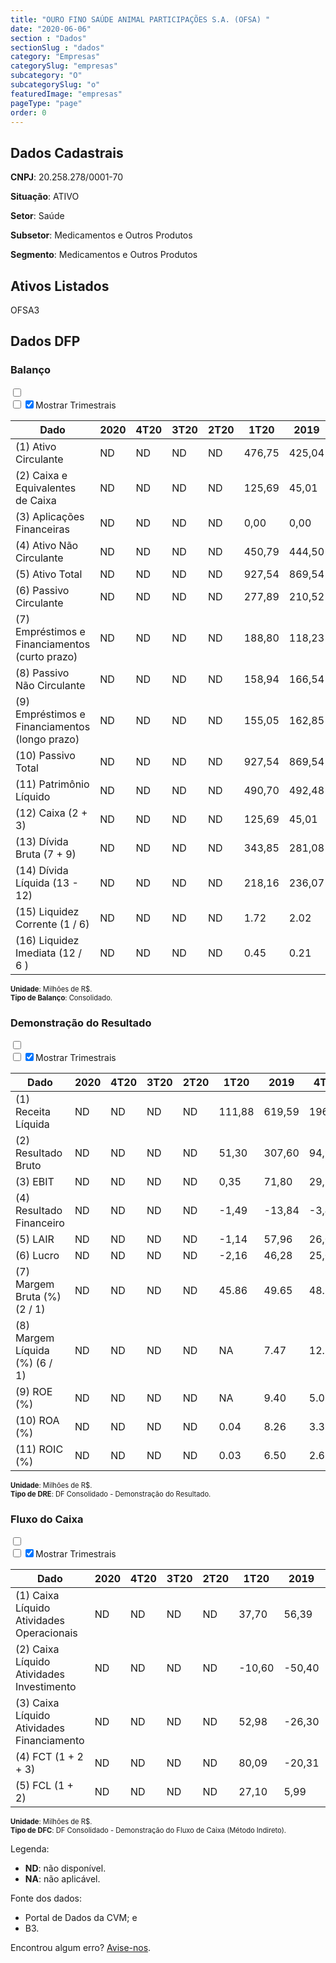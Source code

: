 ```yaml
---  
title: "OURO FINO SAÚDE ANIMAL PARTICIPAÇÕES S.A. (OFSA) "  
date: "2020-06-06"  
section : "Dados"  
sectionSlug : "dados"  
category: "Empresas"  
categorySlug: "empresas"  
subcategory: "O"  
subcategorySlug: "o"  
featuredImage: "empresas"  
pageType: "page"  
order: 0  
---
```



## Dados Cadastrais


**CNPJ**: 20.258.278/0001-70

**Situação**: ATIVO

**Setor**: Saúde

**Subsetor**: Medicamentos e Outros Produtos

**Segmento**: Medicamentos e Outros Produtos


## Ativos Listados


OFSA3 


## Dados DFP

### Balanço
  
<input type='checkbox' class='toggleCommand' id='toggleBalanco' name='toggleBalanco'>  
<div class='filter-group-balanco'>  
<div class='check_button_balanco'>  
<label for='toggleBalanco'>  
<input type='checkbox' data-filter-col='trimBalanco'><input type='checkbox' data-filter-col='trimBalanco' checked><span>Mostrar Trimestrais</span>  
</label>  
</div>  
</div>  
<div class='overflow balancoTableWrapper'>  
<table class='balancoTable'>  
<thead>  
<tr>  
<th class='dataHeader fixedLeftColumn'>Dado</th>  
<th>2020</th>  
<th class='trimHeader' data-col='trimBalanco'>4T20</th>  
<th class='trimHeader' data-col='trimBalanco'>3T20</th>  
<th class='trimHeader' data-col='trimBalanco'>2T20</th>  
<th class='trimHeader' data-col='trimBalanco'>1T20</th>  
<th>2019</th>  
<th class='trimHeader' data-col='trimBalanco'>4T19</th>  
<th class='trimHeader' data-col='trimBalanco'>3T19</th>  
<th class='trimHeader' data-col='trimBalanco'>2T19</th>  
<th class='trimHeader' data-col='trimBalanco'>1T19</th>  
<th>2018</th>  
<th class='trimHeader' data-col='trimBalanco'>4T18</th>  
<th class='trimHeader' data-col='trimBalanco'>3T18</th>  
<th class='trimHeader' data-col='trimBalanco'>2T18</th>  
<th class='trimHeader' data-col='trimBalanco'>1T18</th>  
<th>2017</th>  
<th class='trimHeader' data-col='trimBalanco'>4T17</th>  
<th class='trimHeader' data-col='trimBalanco'>3T17</th>  
<th class='trimHeader' data-col='trimBalanco'>2T17</th>  
<th class='trimHeader' data-col='trimBalanco'>1T17</th>  
<th>2016</th>  
<th class='trimHeader' data-col='trimBalanco'>4T16</th>  
<th class='trimHeader' data-col='trimBalanco'>3T16</th>  
<th class='trimHeader' data-col='trimBalanco'>2T16</th>  
<th class='trimHeader' data-col='trimBalanco'>1T16</th>  
<th>2015</th>  
<th class='trimHeader' data-col='trimBalanco'>4T15</th>  
<th class='trimHeader' data-col='trimBalanco'>3T15</th>  
<th class='trimHeader' data-col='trimBalanco'>2T15</th>  
<th class='trimHeader' data-col='trimBalanco'>1T15</th>  
<th>2014</th>  
<th class='trimHeader' data-col='trimBalanco'>4T14</th>  
<th class='trimHeader' data-col='trimBalanco'>3T14</th>  
<th class='trimHeader' data-col='trimBalanco'>2T14</th>  
<th class='trimHeader' data-col='trimBalanco'>1T14</th>  
</tr>  
</thead>  
<tbody>  
<tr class='trContaAtivo'>  
<td class='leftAlignCell rowDescription fixedLeftColumn'>(1) Ativo Circulante</td>  
<td>ND</td>  
<td data-col='trimBalanco' class='trimData'>ND</td>  
<td data-col='trimBalanco' class='trimData'>ND</td>  
<td data-col='trimBalanco' class='trimData'>ND</td>  
<td data-col='trimBalanco' class='trimData'>476,75</td>  
<td>425,04</td>  
<td data-col='trimBalanco' class='trimData'>425,04</td>  
<td data-col='trimBalanco' class='trimData'>428,95</td>  
<td data-col='trimBalanco' class='trimData'>399,49</td>  
<td data-col='trimBalanco' class='trimData'>384,21</td>  
<td>413,11</td>  
<td data-col='trimBalanco' class='trimData'>413,11</td>  
<td data-col='trimBalanco' class='trimData'>413,11</td>  
<td data-col='trimBalanco' class='trimData'>460,49</td>  
<td data-col='trimBalanco' class='trimData'>402,02</td>  
<td>407,30</td>  
<td data-col='trimBalanco' class='trimData'>407,30</td>  
<td data-col='trimBalanco' class='trimData'>381,31</td>  
<td data-col='trimBalanco' class='trimData'>375,46</td>  
<td data-col='trimBalanco' class='trimData'>322,26</td>  
<td>379,92</td>  
<td data-col='trimBalanco' class='trimData'>379,92</td>  
<td data-col='trimBalanco' class='trimData'>411,98</td>  
<td data-col='trimBalanco' class='trimData'>369,97</td>  
<td data-col='trimBalanco' class='trimData'>372,22</td>  
<td>378,38</td>  
<td data-col='trimBalanco' class='trimData'>378,38</td>  
<td data-col='trimBalanco' class='trimData'>372,18</td>  
<td data-col='trimBalanco' class='trimData'>333,10</td>  
<td data-col='trimBalanco' class='trimData'>374,47</td>  
<td>365,62</td>  
<td data-col='trimBalanco' class='trimData'>365,62</td>  
<td data-col='trimBalanco' class='trimData'>284,20</td>  
<td data-col='trimBalanco' class='trimData'>266,35</td>  
<td data-col='trimBalanco' class='trimData'>365,62</td>  
</tr>  
<tr class='trContaAtivo'>  
<td class='leftAlignCell rowDescription fixedLeftColumn'>(2) Caixa e Equivalentes de Caixa</td>  
<td>ND</td>  
<td data-col='trimBalanco' class='trimData'>ND</td>  
<td data-col='trimBalanco' class='trimData'>ND</td>  
<td data-col='trimBalanco' class='trimData'>ND</td>  
<td data-col='trimBalanco' class='trimData'>125,69</td>  
<td>45,01</td>  
<td data-col='trimBalanco' class='trimData'>45,01</td>  
<td data-col='trimBalanco' class='trimData'>82,78</td>  
<td data-col='trimBalanco' class='trimData'>72,41</td>  
<td data-col='trimBalanco' class='trimData'>71,22</td>  
<td>65,18</td>  
<td data-col='trimBalanco' class='trimData'>65,18</td>  
<td data-col='trimBalanco' class='trimData'>65,18</td>  
<td data-col='trimBalanco' class='trimData'>135,45</td>  
<td data-col='trimBalanco' class='trimData'>126,17</td>  
<td>123,36</td>  
<td data-col='trimBalanco' class='trimData'>123,36</td>  
<td data-col='trimBalanco' class='trimData'>111,80</td>  
<td data-col='trimBalanco' class='trimData'>110,07</td>  
<td data-col='trimBalanco' class='trimData'>61,80</td>  
<td>70,33</td>  
<td data-col='trimBalanco' class='trimData'>70,33</td>  
<td data-col='trimBalanco' class='trimData'>60,76</td>  
<td data-col='trimBalanco' class='trimData'>23,23</td>  
<td data-col='trimBalanco' class='trimData'>43,13</td>  
<td>23,38</td>  
<td data-col='trimBalanco' class='trimData'>23,38</td>  
<td data-col='trimBalanco' class='trimData'>26,83</td>  
<td data-col='trimBalanco' class='trimData'>19,51</td>  
<td data-col='trimBalanco' class='trimData'>79,18</td>  
<td>72,45</td>  
<td data-col='trimBalanco' class='trimData'>72,45</td>  
<td data-col='trimBalanco' class='trimData'>22,07</td>  
<td data-col='trimBalanco' class='trimData'>10,03</td>  
<td data-col='trimBalanco' class='trimData'>72,45</td>  
</tr>  
<tr class='trContaAtivo'>  
<td class='leftAlignCell rowDescription fixedLeftColumn'>(3) Aplicações Financeiras</td>  
<td>ND</td>  
<td data-col='trimBalanco' class='trimData'>ND</td>  
<td data-col='trimBalanco' class='trimData'>ND</td>  
<td data-col='trimBalanco' class='trimData'>ND</td>  
<td data-col='trimBalanco' class='trimData'>0,00</td>  
<td>0,00</td>  
<td data-col='trimBalanco' class='trimData'>0,00</td>  
<td data-col='trimBalanco' class='trimData'>0,00</td>  
<td data-col='trimBalanco' class='trimData'>0,00</td>  
<td data-col='trimBalanco' class='trimData'>0,00</td>  
<td>0,00</td>  
<td data-col='trimBalanco' class='trimData'>0,00</td>  
<td data-col='trimBalanco' class='trimData'>0,00</td>  
<td data-col='trimBalanco' class='trimData'>0,00</td>  
<td data-col='trimBalanco' class='trimData'>0,00</td>  
<td>0,00</td>  
<td data-col='trimBalanco' class='trimData'>0,00</td>  
<td data-col='trimBalanco' class='trimData'>0,00</td>  
<td data-col='trimBalanco' class='trimData'>0,00</td>  
<td data-col='trimBalanco' class='trimData'>0,00</td>  
<td>0,00</td>  
<td data-col='trimBalanco' class='trimData'>0,00</td>  
<td data-col='trimBalanco' class='trimData'>0,00</td>  
<td data-col='trimBalanco' class='trimData'>0,00</td>  
<td data-col='trimBalanco' class='trimData'>0,00</td>  
<td>0,00</td>  
<td data-col='trimBalanco' class='trimData'>0,00</td>  
<td data-col='trimBalanco' class='trimData'>0,00</td>  
<td data-col='trimBalanco' class='trimData'>0,00</td>  
<td data-col='trimBalanco' class='trimData'>0,00</td>  
<td>0,00</td>  
<td data-col='trimBalanco' class='trimData'>0,00</td>  
<td data-col='trimBalanco' class='trimData'>0,00</td>  
<td data-col='trimBalanco' class='trimData'>0,00</td>  
<td data-col='trimBalanco' class='trimData'>0,00</td>  
</tr>  
<tr class='trContaAtivo'>  
<td class='leftAlignCell rowDescription fixedLeftColumn'>(4) Ativo Não Circulante</td>  
<td>ND</td>  
<td data-col='trimBalanco' class='trimData'>ND</td>  
<td data-col='trimBalanco' class='trimData'>ND</td>  
<td data-col='trimBalanco' class='trimData'>ND</td>  
<td data-col='trimBalanco' class='trimData'>450,79</td>  
<td>444,50</td>  
<td data-col='trimBalanco' class='trimData'>444,50</td>  
<td data-col='trimBalanco' class='trimData'>446,99</td>  
<td data-col='trimBalanco' class='trimData'>446,39</td>  
<td data-col='trimBalanco' class='trimData'>450,64</td>  
<td>432,90</td>  
<td data-col='trimBalanco' class='trimData'>432,90</td>  
<td data-col='trimBalanco' class='trimData'>432,90</td>  
<td data-col='trimBalanco' class='trimData'>425,86</td>  
<td data-col='trimBalanco' class='trimData'>414,07</td>  
<td>402,93</td>  
<td data-col='trimBalanco' class='trimData'>402,93</td>  
<td data-col='trimBalanco' class='trimData'>402,97</td>  
<td data-col='trimBalanco' class='trimData'>403,11</td>  
<td data-col='trimBalanco' class='trimData'>410,05</td>  
<td>395,65</td>  
<td data-col='trimBalanco' class='trimData'>395,65</td>  
<td data-col='trimBalanco' class='trimData'>365,21</td>  
<td data-col='trimBalanco' class='trimData'>338,54</td>  
<td data-col='trimBalanco' class='trimData'>327,40</td>  
<td>314,99</td>  
<td data-col='trimBalanco' class='trimData'>314,99</td>  
<td data-col='trimBalanco' class='trimData'>297,02</td>  
<td data-col='trimBalanco' class='trimData'>281,69</td>  
<td data-col='trimBalanco' class='trimData'>267,50</td>  
<td>261,64</td>  
<td data-col='trimBalanco' class='trimData'>261,64</td>  
<td data-col='trimBalanco' class='trimData'>261,44</td>  
<td data-col='trimBalanco' class='trimData'>267,22</td>  
<td data-col='trimBalanco' class='trimData'>261,64</td>  
</tr>  
<tr class='trContaAtivo'>  
<td class='leftAlignCell rowDescription fixedLeftColumn'>(5) Ativo Total</td>  
<td>ND</td>  
<td data-col='trimBalanco' class='trimData'>ND</td>  
<td data-col='trimBalanco' class='trimData'>ND</td>  
<td data-col='trimBalanco' class='trimData'>ND</td>  
<td data-col='trimBalanco' class='trimData'>927,54</td>  
<td>869,54</td>  
<td data-col='trimBalanco' class='trimData'>869,54</td>  
<td data-col='trimBalanco' class='trimData'>875,94</td>  
<td data-col='trimBalanco' class='trimData'>845,88</td>  
<td data-col='trimBalanco' class='trimData'>834,85</td>  
<td>846,01</td>  
<td data-col='trimBalanco' class='trimData'>846,01</td>  
<td data-col='trimBalanco' class='trimData'>846,01</td>  
<td data-col='trimBalanco' class='trimData'>886,35</td>  
<td data-col='trimBalanco' class='trimData'>816,09</td>  
<td>810,23</td>  
<td data-col='trimBalanco' class='trimData'>810,23</td>  
<td data-col='trimBalanco' class='trimData'>784,27</td>  
<td data-col='trimBalanco' class='trimData'>778,57</td>  
<td data-col='trimBalanco' class='trimData'>732,31</td>  
<td>775,58</td>  
<td data-col='trimBalanco' class='trimData'>775,58</td>  
<td data-col='trimBalanco' class='trimData'>777,19</td>  
<td data-col='trimBalanco' class='trimData'>708,51</td>  
<td data-col='trimBalanco' class='trimData'>699,62</td>  
<td>693,37</td>  
<td data-col='trimBalanco' class='trimData'>693,37</td>  
<td data-col='trimBalanco' class='trimData'>669,20</td>  
<td data-col='trimBalanco' class='trimData'>614,79</td>  
<td data-col='trimBalanco' class='trimData'>641,97</td>  
<td>627,26</td>  
<td data-col='trimBalanco' class='trimData'>627,26</td>  
<td data-col='trimBalanco' class='trimData'>545,64</td>  
<td data-col='trimBalanco' class='trimData'>533,57</td>  
<td data-col='trimBalanco' class='trimData'>627,26</td>  
</tr>  
<tr class='trContaPassivo'>  
<td class='leftAlignCell rowDescription fixedLeftColumn'>(6) Passivo Circulante</td>  
<td>ND</td>  
<td data-col='trimBalanco' class='trimData'>ND</td>  
<td data-col='trimBalanco' class='trimData'>ND</td>  
<td data-col='trimBalanco' class='trimData'>ND</td>  
<td data-col='trimBalanco' class='trimData'>277,89</td>  
<td>210,52</td>  
<td data-col='trimBalanco' class='trimData'>210,52</td>  
<td data-col='trimBalanco' class='trimData'>209,59</td>  
<td data-col='trimBalanco' class='trimData'>185,61</td>  
<td data-col='trimBalanco' class='trimData'>170,36</td>  
<td>170,84</td>  
<td data-col='trimBalanco' class='trimData'>170,84</td>  
<td data-col='trimBalanco' class='trimData'>170,84</td>  
<td data-col='trimBalanco' class='trimData'>247,94</td>  
<td data-col='trimBalanco' class='trimData'>248,16</td>  
<td>276,52</td>  
<td data-col='trimBalanco' class='trimData'>276,52</td>  
<td data-col='trimBalanco' class='trimData'>233,44</td>  
<td data-col='trimBalanco' class='trimData'>170,35</td>  
<td data-col='trimBalanco' class='trimData'>151,46</td>  
<td>142,96</td>  
<td data-col='trimBalanco' class='trimData'>142,96</td>  
<td data-col='trimBalanco' class='trimData'>172,61</td>  
<td data-col='trimBalanco' class='trimData'>174,40</td>  
<td data-col='trimBalanco' class='trimData'>162,46</td>  
<td>149,99</td>  
<td data-col='trimBalanco' class='trimData'>149,99</td>  
<td data-col='trimBalanco' class='trimData'>157,59</td>  
<td data-col='trimBalanco' class='trimData'>140,21</td>  
<td data-col='trimBalanco' class='trimData'>173,28</td>  
<td>176,90</td>  
<td data-col='trimBalanco' class='trimData'>176,90</td>  
<td data-col='trimBalanco' class='trimData'>189,70</td>  
<td data-col='trimBalanco' class='trimData'>135,52</td>  
<td data-col='trimBalanco' class='trimData'>176,90</td>  
</tr>  
<tr class='trContaPassivo'>  
<td class='leftAlignCell rowDescription fixedLeftColumn'>(7) Empréstimos e Financiamentos (curto prazo)</td>  
<td>ND</td>  
<td data-col='trimBalanco' class='trimData'>ND</td>  
<td data-col='trimBalanco' class='trimData'>ND</td>  
<td data-col='trimBalanco' class='trimData'>ND</td>  
<td data-col='trimBalanco' class='trimData'>188,80</td>  
<td>118,23</td>  
<td data-col='trimBalanco' class='trimData'>118,23</td>  
<td data-col='trimBalanco' class='trimData'>121,05</td>  
<td data-col='trimBalanco' class='trimData'>101,07</td>  
<td data-col='trimBalanco' class='trimData'>70,98</td>  
<td>76,44</td>  
<td data-col='trimBalanco' class='trimData'>76,44</td>  
<td data-col='trimBalanco' class='trimData'>76,44</td>  
<td data-col='trimBalanco' class='trimData'>164,46</td>  
<td data-col='trimBalanco' class='trimData'>163,01</td>  
<td>190,23</td>  
<td data-col='trimBalanco' class='trimData'>190,23</td>  
<td data-col='trimBalanco' class='trimData'>151,14</td>  
<td data-col='trimBalanco' class='trimData'>97,17</td>  
<td data-col='trimBalanco' class='trimData'>84,60</td>  
<td>73,55</td>  
<td data-col='trimBalanco' class='trimData'>73,55</td>  
<td data-col='trimBalanco' class='trimData'>78,66</td>  
<td data-col='trimBalanco' class='trimData'>80,79</td>  
<td data-col='trimBalanco' class='trimData'>66,70</td>  
<td>57,26</td>  
<td data-col='trimBalanco' class='trimData'>57,26</td>  
<td data-col='trimBalanco' class='trimData'>58,25</td>  
<td data-col='trimBalanco' class='trimData'>64,17</td>  
<td data-col='trimBalanco' class='trimData'>87,75</td>  
<td>103,09</td>  
<td data-col='trimBalanco' class='trimData'>103,09</td>  
<td data-col='trimBalanco' class='trimData'>98,36</td>  
<td data-col='trimBalanco' class='trimData'>66,46</td>  
<td data-col='trimBalanco' class='trimData'>103,09</td>  
</tr>  
<tr class='trContaPassivo'>  
<td class='leftAlignCell rowDescription fixedLeftColumn'>(8) Passivo Não Circulante</td>  
<td>ND</td>  
<td data-col='trimBalanco' class='trimData'>ND</td>  
<td data-col='trimBalanco' class='trimData'>ND</td>  
<td data-col='trimBalanco' class='trimData'>ND</td>  
<td data-col='trimBalanco' class='trimData'>158,94</td>  
<td>166,54</td>  
<td data-col='trimBalanco' class='trimData'>166,54</td>  
<td data-col='trimBalanco' class='trimData'>188,06</td>  
<td data-col='trimBalanco' class='trimData'>195,23</td>  
<td data-col='trimBalanco' class='trimData'>213,53</td>  
<td>219,20</td>  
<td data-col='trimBalanco' class='trimData'>219,20</td>  
<td data-col='trimBalanco' class='trimData'>219,20</td>  
<td data-col='trimBalanco' class='trimData'>206,34</td>  
<td data-col='trimBalanco' class='trimData'>158,72</td>  
<td>128,07</td>  
<td data-col='trimBalanco' class='trimData'>128,07</td>  
<td data-col='trimBalanco' class='trimData'>158,49</td>  
<td data-col='trimBalanco' class='trimData'>225,45</td>  
<td data-col='trimBalanco' class='trimData'>211,23</td>  
<td>256,32</td>  
<td data-col='trimBalanco' class='trimData'>256,32</td>  
<td data-col='trimBalanco' class='trimData'>216,53</td>  
<td data-col='trimBalanco' class='trimData'>152,37</td>  
<td data-col='trimBalanco' class='trimData'>159,94</td>  
<td>163,07</td>  
<td data-col='trimBalanco' class='trimData'>163,07</td>  
<td data-col='trimBalanco' class='trimData'>138,26</td>  
<td data-col='trimBalanco' class='trimData'>121,09</td>  
<td data-col='trimBalanco' class='trimData'>130,32</td>  
<td>120,20</td>  
<td data-col='trimBalanco' class='trimData'>120,20</td>  
<td data-col='trimBalanco' class='trimData'>128,07</td>  
<td data-col='trimBalanco' class='trimData'>179,76</td>  
<td data-col='trimBalanco' class='trimData'>120,20</td>  
</tr>  
<tr class='trContaPassivo'>  
<td class='leftAlignCell rowDescription fixedLeftColumn'>(9) Empréstimos e Financiamentos (longo prazo)</td>  
<td>ND</td>  
<td data-col='trimBalanco' class='trimData'>ND</td>  
<td data-col='trimBalanco' class='trimData'>ND</td>  
<td data-col='trimBalanco' class='trimData'>ND</td>  
<td data-col='trimBalanco' class='trimData'>155,05</td>  
<td>162,85</td>  
<td data-col='trimBalanco' class='trimData'>162,85</td>  
<td data-col='trimBalanco' class='trimData'>180,70</td>  
<td data-col='trimBalanco' class='trimData'>186,98</td>  
<td data-col='trimBalanco' class='trimData'>205,10</td>  
<td>211,09</td>  
<td data-col='trimBalanco' class='trimData'>211,09</td>  
<td data-col='trimBalanco' class='trimData'>211,09</td>  
<td data-col='trimBalanco' class='trimData'>200,78</td>  
<td data-col='trimBalanco' class='trimData'>154,41</td>  
<td>122,87</td>  
<td data-col='trimBalanco' class='trimData'>122,87</td>  
<td data-col='trimBalanco' class='trimData'>150,77</td>  
<td data-col='trimBalanco' class='trimData'>216,35</td>  
<td data-col='trimBalanco' class='trimData'>199,51</td>  
<td>241,89</td>  
<td data-col='trimBalanco' class='trimData'>241,89</td>  
<td data-col='trimBalanco' class='trimData'>202,47</td>  
<td data-col='trimBalanco' class='trimData'>137,88</td>  
<td data-col='trimBalanco' class='trimData'>151,35</td>  
<td>159,23</td>  
<td data-col='trimBalanco' class='trimData'>159,23</td>  
<td data-col='trimBalanco' class='trimData'>134,25</td>  
<td data-col='trimBalanco' class='trimData'>118,26</td>  
<td data-col='trimBalanco' class='trimData'>126,02</td>  
<td>112,56</td>  
<td data-col='trimBalanco' class='trimData'>112,56</td>  
<td data-col='trimBalanco' class='trimData'>121,99</td>  
<td data-col='trimBalanco' class='trimData'>150,16</td>  
<td data-col='trimBalanco' class='trimData'>112,56</td>  
</tr>  
<tr class='trContaPassivo'>  
<td class='leftAlignCell rowDescription fixedLeftColumn'>(10) Passivo Total</td>  
<td>ND</td>  
<td data-col='trimBalanco' class='trimData'>ND</td>  
<td data-col='trimBalanco' class='trimData'>ND</td>  
<td data-col='trimBalanco' class='trimData'>ND</td>  
<td data-col='trimBalanco' class='trimData'>927,54</td>  
<td>869,54</td>  
<td data-col='trimBalanco' class='trimData'>869,54</td>  
<td data-col='trimBalanco' class='trimData'>875,94</td>  
<td data-col='trimBalanco' class='trimData'>845,88</td>  
<td data-col='trimBalanco' class='trimData'>834,85</td>  
<td>846,01</td>  
<td data-col='trimBalanco' class='trimData'>846,01</td>  
<td data-col='trimBalanco' class='trimData'>846,01</td>  
<td data-col='trimBalanco' class='trimData'>886,35</td>  
<td data-col='trimBalanco' class='trimData'>816,09</td>  
<td>810,23</td>  
<td data-col='trimBalanco' class='trimData'>810,23</td>  
<td data-col='trimBalanco' class='trimData'>784,27</td>  
<td data-col='trimBalanco' class='trimData'>778,57</td>  
<td data-col='trimBalanco' class='trimData'>732,31</td>  
<td>775,58</td>  
<td data-col='trimBalanco' class='trimData'>775,58</td>  
<td data-col='trimBalanco' class='trimData'>777,19</td>  
<td data-col='trimBalanco' class='trimData'>708,51</td>  
<td data-col='trimBalanco' class='trimData'>699,62</td>  
<td>693,37</td>  
<td data-col='trimBalanco' class='trimData'>693,37</td>  
<td data-col='trimBalanco' class='trimData'>669,20</td>  
<td data-col='trimBalanco' class='trimData'>614,79</td>  
<td data-col='trimBalanco' class='trimData'>641,97</td>  
<td>627,26</td>  
<td data-col='trimBalanco' class='trimData'>627,26</td>  
<td data-col='trimBalanco' class='trimData'>545,64</td>  
<td data-col='trimBalanco' class='trimData'>533,57</td>  
<td data-col='trimBalanco' class='trimData'>627,26</td>  
</tr>  
<tr class='trContaPassivo'>  
<td class='leftAlignCell rowDescription fixedLeftColumn'>(11) Patrimônio Líquido</td>  
<td>ND</td>  
<td data-col='trimBalanco' class='trimData'>ND</td>  
<td data-col='trimBalanco' class='trimData'>ND</td>  
<td data-col='trimBalanco' class='trimData'>ND</td>  
<td data-col='trimBalanco' class='trimData'>490,70</td>  
<td>492,48</td>  
<td data-col='trimBalanco' class='trimData'>492,48</td>  
<td data-col='trimBalanco' class='trimData'>478,29</td>  
<td data-col='trimBalanco' class='trimData'>465,04</td>  
<td data-col='trimBalanco' class='trimData'>450,96</td>  
<td>455,97</td>  
<td data-col='trimBalanco' class='trimData'>455,97</td>  
<td data-col='trimBalanco' class='trimData'>455,97</td>  
<td data-col='trimBalanco' class='trimData'>432,06</td>  
<td data-col='trimBalanco' class='trimData'>409,20</td>  
<td>405,64</td>  
<td data-col='trimBalanco' class='trimData'>405,64</td>  
<td data-col='trimBalanco' class='trimData'>392,34</td>  
<td data-col='trimBalanco' class='trimData'>382,77</td>  
<td data-col='trimBalanco' class='trimData'>369,62</td>  
<td>376,30</td>  
<td data-col='trimBalanco' class='trimData'>376,30</td>  
<td data-col='trimBalanco' class='trimData'>388,05</td>  
<td data-col='trimBalanco' class='trimData'>381,74</td>  
<td data-col='trimBalanco' class='trimData'>377,21</td>  
<td>380,31</td>  
<td data-col='trimBalanco' class='trimData'>380,31</td>  
<td data-col='trimBalanco' class='trimData'>373,35</td>  
<td data-col='trimBalanco' class='trimData'>353,50</td>  
<td data-col='trimBalanco' class='trimData'>338,37</td>  
<td>330,16</td>  
<td data-col='trimBalanco' class='trimData'>330,16</td>  
<td data-col='trimBalanco' class='trimData'>227,87</td>  
<td data-col='trimBalanco' class='trimData'>218,29</td>  
<td data-col='trimBalanco' class='trimData'>330,16</td>  
</tr>  
<tr>  
<td class='leftAlignCell rowDescription fixedLeftColumn'>(12) Caixa (2 + 3)</td>  
<td>ND</td>  
<td data-col='trimBalanco' class='trimData'>ND</td>  
<td data-col='trimBalanco' class='trimData'>ND</td>  
<td data-col='trimBalanco' class='trimData'>ND</td>  
<td class='positiveNumber trimData' data-col='trimBalanco'>125,69</td>  
<td class='positiveNumber'>45,01</td>  
<td class='positiveNumber trimData' data-col='trimBalanco'>45,01</td>  
<td class='positiveNumber trimData' data-col='trimBalanco'>82,78</td>  
<td class='positiveNumber trimData' data-col='trimBalanco'>72,41</td>  
<td class='positiveNumber trimData' data-col='trimBalanco'>71,22</td>  
<td class='positiveNumber'>65,18</td>  
<td class='positiveNumber trimData' data-col='trimBalanco'>65,18</td>  
<td class='positiveNumber trimData' data-col='trimBalanco'>65,18</td>  
<td class='positiveNumber trimData' data-col='trimBalanco'>135,45</td>  
<td class='positiveNumber trimData' data-col='trimBalanco'>126,17</td>  
<td class='positiveNumber'>123,36</td>  
<td class='positiveNumber trimData' data-col='trimBalanco'>123,36</td>  
<td class='positiveNumber trimData' data-col='trimBalanco'>111,80</td>  
<td class='positiveNumber trimData' data-col='trimBalanco'>110,07</td>  
<td class='positiveNumber trimData' data-col='trimBalanco'>61,80</td>  
<td class='positiveNumber'>70,33</td>  
<td class='positiveNumber trimData' data-col='trimBalanco'>70,33</td>  
<td class='positiveNumber trimData' data-col='trimBalanco'>60,76</td>  
<td class='positiveNumber trimData' data-col='trimBalanco'>23,23</td>  
<td class='positiveNumber trimData' data-col='trimBalanco'>43,13</td>  
<td class='positiveNumber'>23,38</td>  
<td class='positiveNumber trimData' data-col='trimBalanco'>23,38</td>  
<td class='positiveNumber trimData' data-col='trimBalanco'>26,83</td>  
<td class='positiveNumber trimData' data-col='trimBalanco'>19,51</td>  
<td class='positiveNumber trimData' data-col='trimBalanco'>79,18</td>  
<td class='positiveNumber'>72,45</td>  
<td class='positiveNumber trimData' data-col='trimBalanco'>72,45</td>  
<td class='positiveNumber trimData' data-col='trimBalanco'>22,07</td>  
<td class='positiveNumber trimData' data-col='trimBalanco'>10,03</td>  
<td class='positiveNumber trimData' data-col='trimBalanco'>72,45</td>  
</tr>  
<tr class='trDividaBruta'>  
<td class='leftAlignCell rowDescription fixedLeftColumn'>(13) Dívida Bruta (7 + 9)</td>  
<td>ND</td>  
<td data-col='trimBalanco' class='trimData'>ND</td>  
<td data-col='trimBalanco' class='trimData'>ND</td>  
<td data-col='trimBalanco' class='trimData'>ND</td>  
<td class='negativeNumber trimData' data-col='trimBalanco'>343,85</td>  
<td class='negativeNumber'>281,08</td>  
<td class='negativeNumber trimData' data-col='trimBalanco'>281,08</td>  
<td class='negativeNumber trimData' data-col='trimBalanco'>301,75</td>  
<td class='negativeNumber trimData' data-col='trimBalanco'>288,05</td>  
<td class='negativeNumber trimData' data-col='trimBalanco'>276,08</td>  
<td class='negativeNumber'>287,53</td>  
<td class='negativeNumber trimData' data-col='trimBalanco'>287,53</td>  
<td class='negativeNumber trimData' data-col='trimBalanco'>287,53</td>  
<td class='negativeNumber trimData' data-col='trimBalanco'>365,24</td>  
<td class='negativeNumber trimData' data-col='trimBalanco'>317,42</td>  
<td class='negativeNumber'>313,10</td>  
<td class='negativeNumber trimData' data-col='trimBalanco'>313,10</td>  
<td class='negativeNumber trimData' data-col='trimBalanco'>301,91</td>  
<td class='negativeNumber trimData' data-col='trimBalanco'>313,52</td>  
<td class='negativeNumber trimData' data-col='trimBalanco'>284,10</td>  
<td class='negativeNumber'>315,44</td>  
<td class='negativeNumber trimData' data-col='trimBalanco'>315,44</td>  
<td class='negativeNumber trimData' data-col='trimBalanco'>281,13</td>  
<td class='negativeNumber trimData' data-col='trimBalanco'>218,67</td>  
<td class='negativeNumber trimData' data-col='trimBalanco'>218,06</td>  
<td class='negativeNumber'>216,49</td>  
<td class='negativeNumber trimData' data-col='trimBalanco'>216,49</td>  
<td class='negativeNumber trimData' data-col='trimBalanco'>192,50</td>  
<td class='negativeNumber trimData' data-col='trimBalanco'>182,43</td>  
<td class='negativeNumber trimData' data-col='trimBalanco'>213,77</td>  
<td class='negativeNumber'>215,65</td>  
<td class='negativeNumber trimData' data-col='trimBalanco'>215,65</td>  
<td class='negativeNumber trimData' data-col='trimBalanco'>220,35</td>  
<td class='negativeNumber trimData' data-col='trimBalanco'>216,62</td>  
<td class='negativeNumber trimData' data-col='trimBalanco'>215,65</td>  
</tr>  
<tr>  
<td class='leftAlignCell rowDescription fixedLeftColumn'>(14) Dívida Líquida  (13 - 12)</td>  
<td>ND</td>  
<td data-col='trimBalanco' class='trimData'>ND</td>  
<td data-col='trimBalanco' class='trimData'>ND</td>  
<td data-col='trimBalanco' class='trimData'>ND</td>  
<td class='negativeNumber trimData' data-col='trimBalanco'>218,16</td>  
<td class='negativeNumber'>236,07</td>  
<td class='negativeNumber trimData' data-col='trimBalanco'>236,07</td>  
<td class='negativeNumber trimData' data-col='trimBalanco'>218,97</td>  
<td class='negativeNumber trimData' data-col='trimBalanco'>215,64</td>  
<td class='negativeNumber trimData' data-col='trimBalanco'>204,86</td>  
<td class='negativeNumber'>222,35</td>  
<td class='negativeNumber trimData' data-col='trimBalanco'>222,35</td>  
<td class='negativeNumber trimData' data-col='trimBalanco'>222,35</td>  
<td class='negativeNumber trimData' data-col='trimBalanco'>229,78</td>  
<td class='negativeNumber trimData' data-col='trimBalanco'>191,26</td>  
<td class='negativeNumber'>189,74</td>  
<td class='negativeNumber trimData' data-col='trimBalanco'>189,74</td>  
<td class='negativeNumber trimData' data-col='trimBalanco'>190,12</td>  
<td class='negativeNumber trimData' data-col='trimBalanco'>203,45</td>  
<td class='negativeNumber trimData' data-col='trimBalanco'>222,30</td>  
<td class='negativeNumber'>245,11</td>  
<td class='negativeNumber trimData' data-col='trimBalanco'>245,11</td>  
<td class='negativeNumber trimData' data-col='trimBalanco'>220,37</td>  
<td class='negativeNumber trimData' data-col='trimBalanco'>195,45</td>  
<td class='negativeNumber trimData' data-col='trimBalanco'>174,93</td>  
<td class='negativeNumber'>193,11</td>  
<td class='negativeNumber trimData' data-col='trimBalanco'>193,11</td>  
<td class='negativeNumber trimData' data-col='trimBalanco'>165,67</td>  
<td class='negativeNumber trimData' data-col='trimBalanco'>162,92</td>  
<td class='negativeNumber trimData' data-col='trimBalanco'>134,58</td>  
<td class='negativeNumber'>143,20</td>  
<td class='negativeNumber trimData' data-col='trimBalanco'>143,20</td>  
<td class='negativeNumber trimData' data-col='trimBalanco'>198,28</td>  
<td class='negativeNumber trimData' data-col='trimBalanco'>206,59</td>  
<td class='negativeNumber trimData' data-col='trimBalanco'>143,20</td>  
</tr>  
<tr>  
<td class='leftAlignCell rowDescription fixedLeftColumn'>(15) Liquidez Corrente (1 / 6)</td>  
<td>ND</td>  
<td data-col='trimBalanco' class='trimData'>ND</td>  
<td data-col='trimBalanco' class='trimData'>ND</td>  
<td data-col='trimBalanco' class='trimData'>ND</td>  
<td data-col='trimBalanco' class='trimData'>1.72</td>  
<td>2.02</td>  
<td data-col='trimBalanco' class='trimData'>2.02</td>  
<td data-col='trimBalanco' class='trimData'>2.05</td>  
<td data-col='trimBalanco' class='trimData'>2.15</td>  
<td data-col='trimBalanco' class='trimData'>2.26</td>  
<td>2.42</td>  
<td data-col='trimBalanco' class='trimData'>2.42</td>  
<td data-col='trimBalanco' class='trimData'>2.42</td>  
<td data-col='trimBalanco' class='trimData'>1.86</td>  
<td data-col='trimBalanco' class='trimData'>1.62</td>  
<td>1.47</td>  
<td data-col='trimBalanco' class='trimData'>1.47</td>  
<td data-col='trimBalanco' class='trimData'>1.63</td>  
<td data-col='trimBalanco' class='trimData'>2.20</td>  
<td data-col='trimBalanco' class='trimData'>2.13</td>  
<td>2.66</td>  
<td data-col='trimBalanco' class='trimData'>2.66</td>  
<td data-col='trimBalanco' class='trimData'>2.39</td>  
<td data-col='trimBalanco' class='trimData'>2.12</td>  
<td data-col='trimBalanco' class='trimData'>2.29</td>  
<td>2.52</td>  
<td data-col='trimBalanco' class='trimData'>2.52</td>  
<td data-col='trimBalanco' class='trimData'>2.36</td>  
<td data-col='trimBalanco' class='trimData'>2.38</td>  
<td data-col='trimBalanco' class='trimData'>2.16</td>  
<td>2.07</td>  
<td data-col='trimBalanco' class='trimData'>2.07</td>  
<td data-col='trimBalanco' class='trimData'>1.50</td>  
<td data-col='trimBalanco' class='trimData'>1.97</td>  
<td data-col='trimBalanco' class='trimData'>2.07</td>  
</tr>  
<tr>  
<td class='leftAlignCell rowDescription fixedLeftColumn'>(16) Liquidez Imediata  (12 / 6 )</td>  
<td>ND</td>  
<td data-col='trimBalanco' class='trimData'>ND</td>  
<td data-col='trimBalanco' class='trimData'>ND</td>  
<td data-col='trimBalanco' class='trimData'>ND</td>  
<td data-col='trimBalanco' class='trimData'>0.45</td>  
<td>0.21</td>  
<td data-col='trimBalanco' class='trimData'>0.21</td>  
<td data-col='trimBalanco' class='trimData'>0.39</td>  
<td data-col='trimBalanco' class='trimData'>0.39</td>  
<td data-col='trimBalanco' class='trimData'>0.42</td>  
<td>0.38</td>  
<td data-col='trimBalanco' class='trimData'>0.38</td>  
<td data-col='trimBalanco' class='trimData'>0.38</td>  
<td data-col='trimBalanco' class='trimData'>0.55</td>  
<td data-col='trimBalanco' class='trimData'>0.51</td>  
<td>0.45</td>  
<td data-col='trimBalanco' class='trimData'>0.45</td>  
<td data-col='trimBalanco' class='trimData'>0.48</td>  
<td data-col='trimBalanco' class='trimData'>0.65</td>  
<td data-col='trimBalanco' class='trimData'>0.41</td>  
<td>0.49</td>  
<td data-col='trimBalanco' class='trimData'>0.49</td>  
<td data-col='trimBalanco' class='trimData'>0.35</td>  
<td data-col='trimBalanco' class='trimData'>0.13</td>  
<td data-col='trimBalanco' class='trimData'>0.27</td>  
<td>0.16</td>  
<td data-col='trimBalanco' class='trimData'>0.16</td>  
<td data-col='trimBalanco' class='trimData'>0.17</td>  
<td data-col='trimBalanco' class='trimData'>0.14</td>  
<td data-col='trimBalanco' class='trimData'>0.46</td>  
<td>0.41</td>  
<td data-col='trimBalanco' class='trimData'>0.41</td>  
<td data-col='trimBalanco' class='trimData'>0.12</td>  
<td data-col='trimBalanco' class='trimData'>0.07</td>  
<td data-col='trimBalanco' class='trimData'>0.41</td>  
</tr>  
</tbody>  
</table>  
</div>  
<p style='font-size:0.7rem; margin:0px;'><strong>Unidade</strong>: Milhões de R$.</p>  
<p style='font-size:0.7rem; margin:0px;'><strong>Tipo de Balanço</strong>: Consolidado.</p>


### Demonstração do Resultado
  
<input type='checkbox' class='toggleCommand' id='toggleDRE' name='toggleDRE'>  
<div class='filter-group-dre'>  
<div class='check_button_dre'>  
<label for='toggleDRE'>  
<input type='checkbox' data-filter-col='trimDRE'><input type='checkbox' data-filter-col='trimDRE' checked><span>Mostrar Trimestrais</span>  
</label>  
</div>  
</div>  
<div class='overflow balancoTableWrapper'>  
<table class='balancoTable'>  
<thead>  
<tr>  
<th class='dataHeader fixedLeftColumn'>Dado</th>  
<th>2020</th>  
<th class='trimHeader' data-col='trimDRE'>4T20</th>  
<th class='trimHeader' data-col='trimDRE'>3T20</th>  
<th class='trimHeader' data-col='trimDRE'>2T20</th>  
<th class='trimHeader' data-col='trimDRE'>1T20</th>  
<th>2019</th>  
<th class='trimHeader' data-col='trimDRE'>4T19</th>  
<th class='trimHeader' data-col='trimDRE'>3T19</th>  
<th class='trimHeader' data-col='trimDRE'>2T19</th>  
<th class='trimHeader' data-col='trimDRE'>1T19</th>  
<th>2018</th>  
<th class='trimHeader' data-col='trimDRE'>4T18</th>  
<th class='trimHeader' data-col='trimDRE'>3T18</th>  
<th class='trimHeader' data-col='trimDRE'>2T18</th>  
<th class='trimHeader' data-col='trimDRE'>1T18</th>  
<th>2017</th>  
<th class='trimHeader' data-col='trimDRE'>4T17</th>  
<th class='trimHeader' data-col='trimDRE'>3T17</th>  
<th class='trimHeader' data-col='trimDRE'>2T17</th>  
<th class='trimHeader' data-col='trimDRE'>1T17</th>  
<th>2016</th>  
<th class='trimHeader' data-col='trimDRE'>4T16</th>  
<th class='trimHeader' data-col='trimDRE'>3T16</th>  
<th class='trimHeader' data-col='trimDRE'>2T16</th>  
<th class='trimHeader' data-col='trimDRE'>1T16</th>  
<th>2015</th>  
<th class='trimHeader' data-col='trimDRE'>4T15</th>  
<th class='trimHeader' data-col='trimDRE'>3T15</th>  
<th class='trimHeader' data-col='trimDRE'>2T15</th>  
<th class='trimHeader' data-col='trimDRE'>1T15</th>  
<th>2014</th>  
<th class='trimHeader' data-col='trimDRE'>4T14</th>  
<th class='trimHeader' data-col='trimDRE'>3T14</th>  
<th class='trimHeader' data-col='trimDRE'>2T14</th>  
<th class='trimHeader' data-col='trimDRE'>1T14</th>  
</tr>  
</thead>  
<tbody>  
<tr class='trDRE'>  
<td class='leftAlignCell rowDescription fixedLeftColumn'>(1) Receita Líquida</td>  
<td>ND</td>  
<td data-col='trimDRE' class='trimData'>ND</td>  
<td data-col='trimDRE' class='trimData'>ND</td>  
<td data-col='trimDRE' class='trimData'>ND</td>  
<td data-col='trimDRE' class='trimData' >111,88</td>  
<td>619,59</td>  
<td data-col='trimDRE' class='trimData' >196,47</td>  
<td data-col='trimDRE' class='trimData' >154,41</td>  
<td data-col='trimDRE' class='trimData' >177,73</td>  
<td data-col='trimDRE' class='trimData' >90,98</td>  
<td>589,22</td>  
<td data-col='trimDRE' class='trimData' >175,32</td>  
<td data-col='trimDRE' class='trimData' >160,36</td>  
<td data-col='trimDRE' class='trimData' >161,60</td>  
<td data-col='trimDRE' class='trimData' >91,94</td>  
<td>505,28</td>  
<td data-col='trimDRE' class='trimData' >162,03</td>  
<td data-col='trimDRE' class='trimData' >130,14</td>  
<td data-col='trimDRE' class='trimData' >137,93</td>  
<td data-col='trimDRE' class='trimData' >75,19</td>  
<td>456,59</td>  
<td data-col='trimDRE' class='trimData' >98,51</td>  
<td data-col='trimDRE' class='trimData' >125,46</td>  
<td data-col='trimDRE' class='trimData' >134,59</td>  
<td data-col='trimDRE' class='trimData' >98,03</td>  
<td>534,04</td>  
<td data-col='trimDRE' class='trimData' >164,88</td>  
<td data-col='trimDRE' class='trimData' >149,43</td>  
<td data-col='trimDRE' class='trimData' >132,70</td>  
<td data-col='trimDRE' class='trimData' >87,04</td>  
<td>327,36</td>  
<td data-col='trimDRE' class='trimData' >135,45</td>  
<td data-col='trimDRE' class='trimData' >103,71</td>  
<td data-col='trimDRE' class='trimData' >88,21</td>  
<td data-col='trimDRE' class='trimData' >0,00</td>  
</tr>  
<tr class='trDRE'>  
<td class='leftAlignCell rowDescription fixedLeftColumn'>(2) Resultado Bruto</td>  
<td>ND</td>  
<td data-col='trimDRE' class='trimData'>ND</td>  
<td data-col='trimDRE' class='trimData'>ND</td>  
<td data-col='trimDRE' class='trimData'>ND</td>  
<td data-col='trimDRE' class='trimData positiveNumberGreen' >51,30</td>  
<td class='positiveNumberGreen'>307,60</td>  
<td data-col='trimDRE' class='trimData positiveNumberGreen' >94,91</td>  
<td data-col='trimDRE' class='trimData positiveNumberGreen' >80,37</td>  
<td data-col='trimDRE' class='trimData positiveNumberGreen' >88,36</td>  
<td data-col='trimDRE' class='trimData positiveNumberGreen' >43,96</td>  
<td class='positiveNumberGreen'>324,13</td>  
<td data-col='trimDRE' class='trimData positiveNumberGreen' >94,16</td>  
<td data-col='trimDRE' class='trimData positiveNumberGreen' >91,05</td>  
<td data-col='trimDRE' class='trimData positiveNumberGreen' >86,37</td>  
<td data-col='trimDRE' class='trimData positiveNumberGreen' >52,55</td>  
<td class='positiveNumberGreen'>266,57</td>  
<td data-col='trimDRE' class='trimData positiveNumberGreen' >84,94</td>  
<td data-col='trimDRE' class='trimData positiveNumberGreen' >71,23</td>  
<td data-col='trimDRE' class='trimData positiveNumberGreen' >70,66</td>  
<td data-col='trimDRE' class='trimData positiveNumberGreen' >39,73</td>  
<td class='positiveNumberGreen'>226,08</td>  
<td data-col='trimDRE' class='trimData positiveNumberGreen' >42,42</td>  
<td data-col='trimDRE' class='trimData positiveNumberGreen' >62,58</td>  
<td data-col='trimDRE' class='trimData positiveNumberGreen' >68,93</td>  
<td data-col='trimDRE' class='trimData positiveNumberGreen' >52,15</td>  
<td class='positiveNumberGreen'>297,36</td>  
<td data-col='trimDRE' class='trimData positiveNumberGreen' >87,18</td>  
<td data-col='trimDRE' class='trimData positiveNumberGreen' >85,99</td>  
<td data-col='trimDRE' class='trimData positiveNumberGreen' >72,86</td>  
<td data-col='trimDRE' class='trimData positiveNumberGreen' >51,33</td>  
<td class='positiveNumberGreen'>193,95</td>  
<td data-col='trimDRE' class='trimData positiveNumberGreen' >77,64</td>  
<td data-col='trimDRE' class='trimData positiveNumberGreen' >66,63</td>  
<td data-col='trimDRE' class='trimData positiveNumberGreen' >49,68</td>  
<td data-col='trimDRE' class='trimData negativeNumber' >0,00</td>  
</tr>  
<tr class='trDRE'>  
<td class='leftAlignCell rowDescription fixedLeftColumn'>(3) EBIT</td>  
<td>ND</td>  
<td data-col='trimDRE' class='trimData'>ND</td>  
<td data-col='trimDRE' class='trimData'>ND</td>  
<td data-col='trimDRE' class='trimData'>ND</td>  
<td data-col='trimDRE' class='trimData positiveNumberGreen' >0,35</td>  
<td class='positiveNumberGreen'>71,80</td>  
<td data-col='trimDRE' class='trimData positiveNumberGreen' >29,50</td>  
<td data-col='trimDRE' class='trimData positiveNumberGreen' >20,77</td>  
<td data-col='trimDRE' class='trimData positiveNumberGreen' >26,08</td>  
<td data-col='trimDRE' class='trimData negativeNumber' >-4,55</td>  
<td class='positiveNumberGreen'>97,97</td>  
<td data-col='trimDRE' class='trimData positiveNumberGreen' >21,64</td>  
<td data-col='trimDRE' class='trimData positiveNumberGreen' >30,68</td>  
<td data-col='trimDRE' class='trimData positiveNumberGreen' >38,77</td>  
<td data-col='trimDRE' class='trimData positiveNumberGreen' >6,89</td>  
<td class='positiveNumberGreen'>66,35</td>  
<td data-col='trimDRE' class='trimData positiveNumberGreen' >31,93</td>  
<td data-col='trimDRE' class='trimData positiveNumberGreen' >17,73</td>  
<td data-col='trimDRE' class='trimData positiveNumberGreen' >22,36</td>  
<td data-col='trimDRE' class='trimData negativeNumber' >-5,67</td>  
<td class='positiveNumberGreen'>8,85</td>  
<td data-col='trimDRE' class='trimData negativeNumber' >-11,15</td>  
<td data-col='trimDRE' class='trimData positiveNumberGreen' >8,24</td>  
<td data-col='trimDRE' class='trimData positiveNumberGreen' >12,73</td>  
<td data-col='trimDRE' class='trimData negativeNumber' >-0,96</td>  
<td class='positiveNumberGreen'>97,90</td>  
<td data-col='trimDRE' class='trimData positiveNumberGreen' >33,55</td>  
<td data-col='trimDRE' class='trimData positiveNumberGreen' >31,64</td>  
<td data-col='trimDRE' class='trimData positiveNumberGreen' >23,14</td>  
<td data-col='trimDRE' class='trimData positiveNumberGreen' >9,57</td>  
<td class='positiveNumberGreen'>62,18</td>  
<td data-col='trimDRE' class='trimData positiveNumberGreen' >19,32</td>  
<td data-col='trimDRE' class='trimData positiveNumberGreen' >20,34</td>  
<td data-col='trimDRE' class='trimData positiveNumberGreen' >22,52</td>  
<td data-col='trimDRE' class='trimData negativeNumber' >0,00</td>  
</tr>  
<tr class='trDRE'>  
<td class='leftAlignCell rowDescription fixedLeftColumn'>(4) Resultado Financeiro</td>  
<td>ND</td>  
<td data-col='trimDRE' class='trimData'>ND</td>  
<td data-col='trimDRE' class='trimData'>ND</td>  
<td data-col='trimDRE' class='trimData'>ND</td>  
<td data-col='trimDRE' class='trimData negativeNumber' >-1,49</td>  
<td class='negativeNumber'>-13,84</td>  
<td data-col='trimDRE' class='trimData negativeNumber' >-3,42</td>  
<td data-col='trimDRE' class='trimData negativeNumber' >-3,40</td>  
<td data-col='trimDRE' class='trimData negativeNumber' >-3,43</td>  
<td data-col='trimDRE' class='trimData negativeNumber' >-3,60</td>  
<td class='negativeNumber'>-15,15</td>  
<td data-col='trimDRE' class='trimData negativeNumber' >-4,71</td>  
<td data-col='trimDRE' class='trimData negativeNumber' >-3,10</td>  
<td data-col='trimDRE' class='trimData negativeNumber' >-3,83</td>  
<td data-col='trimDRE' class='trimData negativeNumber' >-3,51</td>  
<td class='negativeNumber'>-16,79</td>  
<td data-col='trimDRE' class='trimData negativeNumber' >-4,24</td>  
<td data-col='trimDRE' class='trimData negativeNumber' >-3,93</td>  
<td data-col='trimDRE' class='trimData negativeNumber' >-2,77</td>  
<td data-col='trimDRE' class='trimData negativeNumber' >-5,86</td>  
<td class='negativeNumber'>-22,20</td>  
<td data-col='trimDRE' class='trimData negativeNumber' >-6,44</td>  
<td data-col='trimDRE' class='trimData negativeNumber' >-4,32</td>  
<td data-col='trimDRE' class='trimData negativeNumber' >-6,81</td>  
<td data-col='trimDRE' class='trimData negativeNumber' >-4,64</td>  
<td class='negativeNumber'>-10,63</td>  
<td data-col='trimDRE' class='trimData negativeNumber' >-2,83</td>  
<td data-col='trimDRE' class='trimData negativeNumber' >-5,31</td>  
<td data-col='trimDRE' class='trimData negativeNumber' >-1,76</td>  
<td data-col='trimDRE' class='trimData negativeNumber' >-0,73</td>  
<td class='negativeNumber'>-8,07</td>  
<td data-col='trimDRE' class='trimData negativeNumber' >-1,11</td>  
<td data-col='trimDRE' class='trimData negativeNumber' >-5,27</td>  
<td data-col='trimDRE' class='trimData negativeNumber' >-1,69</td>  
<td data-col='trimDRE' class='trimData negativeNumber' >0,00</td>  
</tr>  
<tr class='trDRE'>  
<td class='leftAlignCell rowDescription fixedLeftColumn'>(5) LAIR</td>  
<td>ND</td>  
<td data-col='trimDRE' class='trimData'>ND</td>  
<td data-col='trimDRE' class='trimData'>ND</td>  
<td data-col='trimDRE' class='trimData'>ND</td>  
<td data-col='trimDRE' class='trimData negativeNumber' >-1,14</td>  
<td class='positiveNumberGreen'>57,96</td>  
<td data-col='trimDRE' class='trimData positiveNumberGreen' >26,08</td>  
<td data-col='trimDRE' class='trimData positiveNumberGreen' >17,37</td>  
<td data-col='trimDRE' class='trimData positiveNumberGreen' >22,65</td>  
<td data-col='trimDRE' class='trimData negativeNumber' >-8,15</td>  
<td class='positiveNumberGreen'>82,82</td>  
<td data-col='trimDRE' class='trimData positiveNumberGreen' >16,93</td>  
<td data-col='trimDRE' class='trimData positiveNumberGreen' >27,57</td>  
<td data-col='trimDRE' class='trimData positiveNumberGreen' >34,94</td>  
<td data-col='trimDRE' class='trimData positiveNumberGreen' >3,38</td>  
<td class='positiveNumberGreen'>49,56</td>  
<td data-col='trimDRE' class='trimData positiveNumberGreen' >27,69</td>  
<td data-col='trimDRE' class='trimData positiveNumberGreen' >13,80</td>  
<td data-col='trimDRE' class='trimData positiveNumberGreen' >19,59</td>  
<td data-col='trimDRE' class='trimData negativeNumber' >-11,53</td>  
<td class='negativeNumber'>-13,35</td>  
<td data-col='trimDRE' class='trimData negativeNumber' >-17,59</td>  
<td data-col='trimDRE' class='trimData positiveNumberGreen' >3,92</td>  
<td data-col='trimDRE' class='trimData positiveNumberGreen' >5,92</td>  
<td data-col='trimDRE' class='trimData negativeNumber' >-5,60</td>  
<td class='positiveNumberGreen'>87,27</td>  
<td data-col='trimDRE' class='trimData positiveNumberGreen' >30,72</td>  
<td data-col='trimDRE' class='trimData positiveNumberGreen' >26,33</td>  
<td data-col='trimDRE' class='trimData positiveNumberGreen' >21,38</td>  
<td data-col='trimDRE' class='trimData positiveNumberGreen' >8,84</td>  
<td class='positiveNumberGreen'>54,10</td>  
<td data-col='trimDRE' class='trimData positiveNumberGreen' >18,21</td>  
<td data-col='trimDRE' class='trimData positiveNumberGreen' >15,06</td>  
<td data-col='trimDRE' class='trimData positiveNumberGreen' >20,83</td>  
<td data-col='trimDRE' class='trimData negativeNumber' >0,00</td>  
</tr>  
<tr class='trDRE'>  
<td class='leftAlignCell rowDescription fixedLeftColumn'>(6) Lucro</td>  
<td>ND</td>  
<td data-col='trimDRE' class='trimData'>ND</td>  
<td data-col='trimDRE' class='trimData'>ND</td>  
<td data-col='trimDRE' class='trimData'>ND</td>  
<td data-col='trimDRE' class='trimData negativeNumber' >-2,16</td>  
<td class='positiveNumberGreen'>46,28</td>  
<td data-col='trimDRE' class='trimData positiveNumberGreen' >25,08</td>  
<td data-col='trimDRE' class='trimData positiveNumberGreen' >12,62</td>  
<td data-col='trimDRE' class='trimData positiveNumberGreen' >13,99</td>  
<td data-col='trimDRE' class='trimData negativeNumber' >-5,42</td>  
<td class='positiveNumberGreen'>68,87</td>  
<td data-col='trimDRE' class='trimData positiveNumberGreen' >19,11</td>  
<td data-col='trimDRE' class='trimData positiveNumberGreen' >21,88</td>  
<td data-col='trimDRE' class='trimData positiveNumberGreen' >24,25</td>  
<td data-col='trimDRE' class='trimData positiveNumberGreen' >3,62</td>  
<td class='positiveNumberGreen'>37,90</td>  
<td data-col='trimDRE' class='trimData positiveNumberGreen' >22,60</td>  
<td data-col='trimDRE' class='trimData positiveNumberGreen' >9,18</td>  
<td data-col='trimDRE' class='trimData positiveNumberGreen' >13,04</td>  
<td data-col='trimDRE' class='trimData negativeNumber' >-6,92</td>  
<td class='negativeNumber'>-5,35</td>  
<td data-col='trimDRE' class='trimData negativeNumber' >-12,19</td>  
<td data-col='trimDRE' class='trimData positiveNumberGreen' >5,78</td>  
<td data-col='trimDRE' class='trimData positiveNumberGreen' >4,43</td>  
<td data-col='trimDRE' class='trimData negativeNumber' >-3,37</td>  
<td class='positiveNumberGreen'>69,21</td>  
<td data-col='trimDRE' class='trimData positiveNumberGreen' >23,89</td>  
<td data-col='trimDRE' class='trimData positiveNumberGreen' >18,93</td>  
<td data-col='trimDRE' class='trimData positiveNumberGreen' >18,88</td>  
<td data-col='trimDRE' class='trimData positiveNumberGreen' >7,50</td>  
<td class='positiveNumberGreen'>38,19</td>  
<td data-col='trimDRE' class='trimData positiveNumberGreen' >11,63</td>  
<td data-col='trimDRE' class='trimData positiveNumberGreen' >11,17</td>  
<td data-col='trimDRE' class='trimData positiveNumberGreen' >15,39</td>  
<td data-col='trimDRE' class='trimData negativeNumber' >0,00</td>  
</tr>  
<tr class='trDREMargem'>  
<td class='leftAlignCell rowDescription fixedLeftColumn'>(7) Margem Bruta (%) (2 / 1)</td>  
<td>ND</td>  
<td data-col='trimDRE' class='trimData'>ND</td>  
<td data-col='trimDRE' class='trimData'>ND</td>  
<td data-col='trimDRE' class='trimData'>ND</td>  
<td data-col='trimDRE' class='trimData'>45.86</td>  
<td>49.65</td>  
<td data-col='trimDRE' class='trimData'>48.31</td>  
<td data-col='trimDRE' class='trimData'>52.05</td>  
<td data-col='trimDRE' class='trimData'>49.71</td>  
<td data-col='trimDRE' class='trimData'>48.32</td>  
<td>55.01</td>  
<td data-col='trimDRE' class='trimData'>53.71</td>  
<td data-col='trimDRE' class='trimData'>56.78</td>  
<td data-col='trimDRE' class='trimData'>53.45</td>  
<td data-col='trimDRE' class='trimData'>57.16</td>  
<td>52.76</td>  
<td data-col='trimDRE' class='trimData'>52.43</td>  
<td data-col='trimDRE' class='trimData'>54.73</td>  
<td data-col='trimDRE' class='trimData'>51.23</td>  
<td data-col='trimDRE' class='trimData'>52.85</td>  
<td>49.52</td>  
<td data-col='trimDRE' class='trimData'>43.06</td>  
<td data-col='trimDRE' class='trimData'>49.88</td>  
<td data-col='trimDRE' class='trimData'>51.22</td>  
<td data-col='trimDRE' class='trimData'>53.20</td>  
<td>55.68</td>  
<td data-col='trimDRE' class='trimData'>52.88</td>  
<td data-col='trimDRE' class='trimData'>57.55</td>  
<td data-col='trimDRE' class='trimData'>54.90</td>  
<td data-col='trimDRE' class='trimData'>58.97</td>  
<td>59.25</td>  
<td data-col='trimDRE' class='trimData'>57.32</td>  
<td data-col='trimDRE' class='trimData'>64.25</td>  
<td data-col='trimDRE' class='trimData'>56.33</td>  
<td data-col='trimDRE' class='trimData'>NA</td>  
</tr>  
<tr class='trDREMargem'>  
<td class='leftAlignCell rowDescription fixedLeftColumn'>(8) Margem Líquida (%) (6 / 1)</td>  
<td>ND</td>  
<td data-col='trimDRE' class='trimData'>ND</td>  
<td data-col='trimDRE' class='trimData'>ND</td>  
<td data-col='trimDRE' class='trimData'>ND</td>  
<td data-col='trimDRE' class='trimData'>NA</td>  
<td>7.47</td>  
<td data-col='trimDRE' class='trimData'>12.76</td>  
<td data-col='trimDRE' class='trimData'>8.18</td>  
<td data-col='trimDRE' class='trimData'>7.87</td>  
<td data-col='trimDRE' class='trimData'>NA</td>  
<td>11.69</td>  
<td data-col='trimDRE' class='trimData'>10.90</td>  
<td data-col='trimDRE' class='trimData'>13.64</td>  
<td data-col='trimDRE' class='trimData'>15.01</td>  
<td data-col='trimDRE' class='trimData'>3.94</td>  
<td>7.50</td>  
<td data-col='trimDRE' class='trimData'>13.95</td>  
<td data-col='trimDRE' class='trimData'>7.05</td>  
<td data-col='trimDRE' class='trimData'>9.45</td>  
<td data-col='trimDRE' class='trimData'>NA</td>  
<td>NA</td>  
<td data-col='trimDRE' class='trimData'>NA</td>  
<td data-col='trimDRE' class='trimData'>4.60</td>  
<td data-col='trimDRE' class='trimData'>3.29</td>  
<td data-col='trimDRE' class='trimData'>NA</td>  
<td>12.96</td>  
<td data-col='trimDRE' class='trimData'>14.49</td>  
<td data-col='trimDRE' class='trimData'>12.67</td>  
<td data-col='trimDRE' class='trimData'>14.23</td>  
<td data-col='trimDRE' class='trimData'>8.62</td>  
<td>11.67</td>  
<td data-col='trimDRE' class='trimData'>8.59</td>  
<td data-col='trimDRE' class='trimData'>10.77</td>  
<td data-col='trimDRE' class='trimData'>17.44</td>  
<td data-col='trimDRE' class='trimData'>NA</td>  
</tr>  
<tr>  
<td class='leftAlignCell rowDescription fixedLeftColumn'>(9) ROE (%)</td>  
<td>ND</td>  
<td data-col='trimDRE' class='trimData'>ND</td>  
<td data-col='trimDRE' class='trimData'>ND</td>  
<td data-col='trimDRE' class='trimData'>ND</td>  
<td data-col='trimDRE' class='trimData'>NA</td>  
<td>9.40</td>  
<td data-col='trimDRE' class='trimData'>5.09</td>  
<td data-col='trimDRE' class='trimData'>2.64</td>  
<td data-col='trimDRE' class='trimData'>3.01</td>  
<td data-col='trimDRE' class='trimData'>NA</td>  
<td>15.10</td>  
<td data-col='trimDRE' class='trimData'>4.19</td>  
<td data-col='trimDRE' class='trimData'>4.80</td>  
<td data-col='trimDRE' class='trimData'>5.61</td>  
<td data-col='trimDRE' class='trimData'>0.89</td>  
<td>9.34</td>  
<td data-col='trimDRE' class='trimData'>5.57</td>  
<td data-col='trimDRE' class='trimData'>2.34</td>  
<td data-col='trimDRE' class='trimData'>3.41</td>  
<td data-col='trimDRE' class='trimData'>NA</td>  
<td>NA</td>  
<td data-col='trimDRE' class='trimData'>NA</td>  
<td data-col='trimDRE' class='trimData'>1.49</td>  
<td data-col='trimDRE' class='trimData'>1.16</td>  
<td data-col='trimDRE' class='trimData'>NA</td>  
<td>18.20</td>  
<td data-col='trimDRE' class='trimData'>6.28</td>  
<td data-col='trimDRE' class='trimData'>5.07</td>  
<td data-col='trimDRE' class='trimData'>5.34</td>  
<td data-col='trimDRE' class='trimData'>2.22</td>  
<td>11.57</td>  
<td data-col='trimDRE' class='trimData'>3.52</td>  
<td data-col='trimDRE' class='trimData'>4.90</td>  
<td data-col='trimDRE' class='trimData'>7.05</td>  
<td data-col='trimDRE' class='trimData'>NA</td>  
</tr>  
<tr>  
<td class='leftAlignCell rowDescription fixedLeftColumn'>(10) ROA (%)</td>  
<td>ND</td>  
<td data-col='trimDRE' class='trimData'>ND</td>  
<td data-col='trimDRE' class='trimData'>ND</td>  
<td data-col='trimDRE' class='trimData'>ND</td>  
<td data-col='trimDRE' class='trimData'>0.04</td>  
<td>8.26</td>  
<td data-col='trimDRE' class='trimData'>3.39</td>  
<td data-col='trimDRE' class='trimData'>2.37</td>  
<td data-col='trimDRE' class='trimData'>3.08</td>  
<td data-col='trimDRE' class='trimData'>NA</td>  
<td>11.58</td>  
<td data-col='trimDRE' class='trimData'>2.56</td>  
<td data-col='trimDRE' class='trimData'>3.63</td>  
<td data-col='trimDRE' class='trimData'>4.37</td>  
<td data-col='trimDRE' class='trimData'>0.84</td>  
<td>8.19</td>  
<td data-col='trimDRE' class='trimData'>3.94</td>  
<td data-col='trimDRE' class='trimData'>2.26</td>  
<td data-col='trimDRE' class='trimData'>2.87</td>  
<td data-col='trimDRE' class='trimData'>NA</td>  
<td>1.14</td>  
<td data-col='trimDRE' class='trimData'>NA</td>  
<td data-col='trimDRE' class='trimData'>1.06</td>  
<td data-col='trimDRE' class='trimData'>1.80</td>  
<td data-col='trimDRE' class='trimData'>NA</td>  
<td>14.12</td>  
<td data-col='trimDRE' class='trimData'>4.84</td>  
<td data-col='trimDRE' class='trimData'>4.73</td>  
<td data-col='trimDRE' class='trimData'>3.76</td>  
<td data-col='trimDRE' class='trimData'>1.49</td>  
<td>9.91</td>  
<td data-col='trimDRE' class='trimData'>3.08</td>  
<td data-col='trimDRE' class='trimData'>3.73</td>  
<td data-col='trimDRE' class='trimData'>4.22</td>  
<td data-col='trimDRE' class='trimData'>NA</td>  
</tr>  
<tr>  
<td class='leftAlignCell rowDescription fixedLeftColumn'>(11) ROIC (%)</td>  
<td>ND</td>  
<td data-col='trimDRE' class='trimData'>ND</td>  
<td data-col='trimDRE' class='trimData'>ND</td>  
<td data-col='trimDRE' class='trimData'>ND</td>  
<td data-col='trimDRE' class='trimData'>0.03</td>  
<td>6.50</td>  
<td data-col='trimDRE' class='trimData'>2.67</td>  
<td data-col='trimDRE' class='trimData'>1.97</td>  
<td data-col='trimDRE' class='trimData'>2.53</td>  
<td data-col='trimDRE' class='trimData'>NA</td>  
<td>9.53</td>  
<td data-col='trimDRE' class='trimData'>2.11</td>  
<td data-col='trimDRE' class='trimData'>2.98</td>  
<td data-col='trimDRE' class='trimData'>3.87</td>  
<td data-col='trimDRE' class='trimData'>0.76</td>  
<td>7.36</td>  
<td data-col='trimDRE' class='trimData'>3.54</td>  
<td data-col='trimDRE' class='trimData'>2.01</td>  
<td data-col='trimDRE' class='trimData'>2.52</td>  
<td data-col='trimDRE' class='trimData'>NA</td>  
<td>0.94</td>  
<td data-col='trimDRE' class='trimData'>NA</td>  
<td data-col='trimDRE' class='trimData'>0.89</td>  
<td data-col='trimDRE' class='trimData'>1.46</td>  
<td data-col='trimDRE' class='trimData'>NA</td>  
<td>11.27</td>  
<td data-col='trimDRE' class='trimData'>3.86</td>  
<td data-col='trimDRE' class='trimData'>3.87</td>  
<td data-col='trimDRE' class='trimData'>2.96</td>  
<td data-col='trimDRE' class='trimData'>1.34</td>  
<td>8.67</td>  
<td data-col='trimDRE' class='trimData'>2.69</td>  
<td data-col='trimDRE' class='trimData'>3.15</td>  
<td data-col='trimDRE' class='trimData'>3.50</td>  
<td data-col='trimDRE' class='trimData'>0.00</td>  
</tr>  
</tbody>  
</table>  
</div>  
<p style='font-size:0.7rem; margin:0px;'><strong>Unidade</strong>: Milhões de R$.</p>  
<p style='font-size:0.7rem; margin:0px;'><strong>Tipo de DRE</strong>: DF Consolidado - Demonstração do Resultado.</p>


### Fluxo do Caixa
  
<input type='checkbox' class='toggleCommand' id='toggleDFC' name='toggleDFC'>  
<div class='filter-group-dfc'>  
<div class='check_button_dfc'>  
<label for='toggleDFC'>  
<input type='checkbox' data-filter-col='trimDFC'><input type='checkbox' data-filter-col='trimDFC' checked><span>Mostrar Trimestrais</span>  
</label>  
</div>  
</div>  
<div class='overflow balancoTableWrapper'>  
<table class='balancoTable'>  
<thead>  
<tr>  
<th class='dataHeader fixedLeftColumn'>Dado</th>  
<th>2020</th>  
<th class='trimHeader' data-col='trimDFC'>4T20</th>  
<th class='trimHeader' data-col='trimDFC'>3T20</th>  
<th class='trimHeader' data-col='trimDFC'>2T20</th>  
<th class='trimHeader' data-col='trimDFC'>1T20</th>  
<th>2019</th>  
<th class='trimHeader' data-col='trimDFC'>4T19</th>  
<th class='trimHeader' data-col='trimDFC'>3T19</th>  
<th class='trimHeader' data-col='trimDFC'>2T19</th>  
<th class='trimHeader' data-col='trimDFC'>1T19</th>  
<th>2018</th>  
<th class='trimHeader' data-col='trimDFC'>4T18</th>  
<th class='trimHeader' data-col='trimDFC'>3T18</th>  
<th class='trimHeader' data-col='trimDFC'>2T18</th>  
<th class='trimHeader' data-col='trimDFC'>1T18</th>  
<th>2017</th>  
<th class='trimHeader' data-col='trimDFC'>4T17</th>  
<th class='trimHeader' data-col='trimDFC'>3T17</th>  
<th class='trimHeader' data-col='trimDFC'>2T17</th>  
<th class='trimHeader' data-col='trimDFC'>1T17</th>  
<th>2016</th>  
<th class='trimHeader' data-col='trimDFC'>4T16</th>  
<th class='trimHeader' data-col='trimDFC'>3T16</th>  
<th class='trimHeader' data-col='trimDFC'>2T16</th>  
<th class='trimHeader' data-col='trimDFC'>1T16</th>  
<th>2015</th>  
<th class='trimHeader' data-col='trimDFC'>4T15</th>  
<th class='trimHeader' data-col='trimDFC'>3T15</th>  
<th class='trimHeader' data-col='trimDFC'>2T15</th>  
<th class='trimHeader' data-col='trimDFC'>1T15</th>  
<th>2014</th>  
<th class='trimHeader' data-col='trimDFC'>4T14</th>  
<th class='trimHeader' data-col='trimDFC'>3T14</th>  
<th class='trimHeader' data-col='trimDFC'>2T14</th>  
<th class='trimHeader' data-col='trimDFC'>1T14</th>  
</tr>  
</thead>  
<tbody>  
<tr class='trDFC'>  
<td class='leftAlignCell rowDescription fixedLeftColumn'>(1) Caixa Líquido Atividades Operacionais</td>  
<td>ND</td>  
<td data-col='trimDFC' class='trimData'>ND</td>  
<td data-col='trimDFC' class='trimData'>ND</td>  
<td data-col='trimDFC' class='trimData'>ND</td>  
<td data-col='trimDFC' class='trimData' >37,70</td>  
<td>56,39</td>  
<td data-col='trimDFC' class='trimData' >-1,67</td>  
<td data-col='trimDFC' class='trimData' >8,05</td>  
<td data-col='trimDFC' class='trimData' >15,74</td>  
<td data-col='trimDFC' class='trimData' >34,27</td>  
<td>42,81</td>  
<td data-col='trimDFC' class='trimData' >17,30</td>  
<td data-col='trimDFC' class='trimData' >12,61</td>  
<td data-col='trimDFC' class='trimData' >-6,51</td>  
<td data-col='trimDFC' class='trimData' >19,41</td>  
<td>99,50</td>  
<td data-col='trimDFC' class='trimData' >17,06</td>  
<td data-col='trimDFC' class='trimData' >16,48</td>  
<td data-col='trimDFC' class='trimData' >26,37</td>  
<td data-col='trimDFC' class='trimData' >39,59</td>  
<td>42,24</td>  
<td data-col='trimDFC' class='trimData' >8,45</td>  
<td data-col='trimDFC' class='trimData' >7,22</td>  
<td data-col='trimDFC' class='trimData' >5,72</td>  
<td data-col='trimDFC' class='trimData' >20,85</td>  
<td>15,51</td>  
<td data-col='trimDFC' class='trimData' >-6,67</td>  
<td data-col='trimDFC' class='trimData' >14,55</td>  
<td data-col='trimDFC' class='trimData' >-11,45</td>  
<td data-col='trimDFC' class='trimData' >19,07</td>  
<td>0,85</td>  
<td data-col='trimDFC' class='trimData' >-8,80</td>  
<td data-col='trimDFC' class='trimData' >13,99</td>  
<td data-col='trimDFC' class='trimData' >-4,34</td>  
<td data-col='trimDFC' class='trimData' >0,00</td>  
</tr>  
<tr class='trDFC'>  
<td class='leftAlignCell rowDescription fixedLeftColumn'>(2) Caixa Líquido Atividades Investimento</td>  
<td>ND</td>  
<td data-col='trimDFC' class='trimData'>ND</td>  
<td data-col='trimDFC' class='trimData'>ND</td>  
<td data-col='trimDFC' class='trimData'>ND</td>  
<td data-col='trimDFC' class='trimData' >-10,60</td>  
<td>-50,40</td>  
<td data-col='trimDFC' class='trimData' >-16,10</td>  
<td data-col='trimDFC' class='trimData' >-9,72</td>  
<td data-col='trimDFC' class='trimData' >-9,35</td>  
<td data-col='trimDFC' class='trimData' >-15,23</td>  
<td>-46,41</td>  
<td data-col='trimDFC' class='trimData' >-11,61</td>  
<td data-col='trimDFC' class='trimData' >-13,09</td>  
<td data-col='trimDFC' class='trimData' >-12,84</td>  
<td data-col='trimDFC' class='trimData' >-8,87</td>  
<td>-25,24</td>  
<td data-col='trimDFC' class='trimData' >-9,74</td>  
<td data-col='trimDFC' class='trimData' >-4,31</td>  
<td data-col='trimDFC' class='trimData' >-1,99</td>  
<td data-col='trimDFC' class='trimData' >-9,21</td>  
<td>-83,97</td>  
<td data-col='trimDFC' class='trimData' >-29,14</td>  
<td data-col='trimDFC' class='trimData' >-26,89</td>  
<td data-col='trimDFC' class='trimData' >-16,97</td>  
<td data-col='trimDFC' class='trimData' >-10,97</td>  
<td>-56,00</td>  
<td data-col='trimDFC' class='trimData' >-20,27</td>  
<td data-col='trimDFC' class='trimData' >-15,06</td>  
<td data-col='trimDFC' class='trimData' >-11,65</td>  
<td data-col='trimDFC' class='trimData' >-9,02</td>  
<td>-4,48</td>  
<td data-col='trimDFC' class='trimData' >-11,87</td>  
<td data-col='trimDFC' class='trimData' >-1,87</td>  
<td data-col='trimDFC' class='trimData' >9,26</td>  
<td data-col='trimDFC' class='trimData' >0,00</td>  
</tr>  
<tr class='trDFC'>  
<td class='leftAlignCell rowDescription fixedLeftColumn'>(3) Caixa Líquido Atividades Financiamento</td>  
<td>ND</td>  
<td data-col='trimDFC' class='trimData'>ND</td>  
<td data-col='trimDFC' class='trimData'>ND</td>  
<td data-col='trimDFC' class='trimData'>ND</td>  
<td data-col='trimDFC' class='trimData' >52,98</td>  
<td>-26,30</td>  
<td data-col='trimDFC' class='trimData' >-19,84</td>  
<td data-col='trimDFC' class='trimData' >11,71</td>  
<td data-col='trimDFC' class='trimData' >-5,07</td>  
<td data-col='trimDFC' class='trimData' >-13,10</td>  
<td>-54,77</td>  
<td data-col='trimDFC' class='trimData' >-6,16</td>  
<td data-col='trimDFC' class='trimData' >-69,35</td>  
<td data-col='trimDFC' class='trimData' >28,51</td>  
<td data-col='trimDFC' class='trimData' >-7,77</td>  
<td>-21,22</td>  
<td data-col='trimDFC' class='trimData' >4,17</td>  
<td data-col='trimDFC' class='trimData' >-10,37</td>  
<td data-col='trimDFC' class='trimData' >23,84</td>  
<td data-col='trimDFC' class='trimData' >-38,85</td>  
<td>89,88</td>  
<td data-col='trimDFC' class='trimData' >30,29</td>  
<td data-col='trimDFC' class='trimData' >57,27</td>  
<td data-col='trimDFC' class='trimData' >-8,34</td>  
<td data-col='trimDFC' class='trimData' >10,66</td>  
<td>-8,76</td>  
<td data-col='trimDFC' class='trimData' >23,50</td>  
<td data-col='trimDFC' class='trimData' >7,44</td>  
<td data-col='trimDFC' class='trimData' >-36,07</td>  
<td data-col='trimDFC' class='trimData' >-3,62</td>  
<td>75,91</td>  
<td data-col='trimDFC' class='trimData' >71,02</td>  
<td data-col='trimDFC' class='trimData' >-0,24</td>  
<td data-col='trimDFC' class='trimData' >5,13</td>  
<td data-col='trimDFC' class='trimData' >0,00</td>  
</tr>  
<tr>  
<td class='leftAlignCell rowDescription fixedLeftColumn'>(4) FCT (1 + 2 + 3)</td>  
<td>ND</td>  
<td data-col='trimDFC' class='trimData'>ND</td>  
<td data-col='trimDFC' class='trimData'>ND</td>  
<td data-col='trimDFC' class='trimData'>ND</td>  
<td data-col='trimDFC' class='trimData positiveNumber'>80,09</td>  
<td class='negativeNumber'>-20,31</td>  
<td data-col='trimDFC' class='trimData negativeNumber'>-37,62</td>  
<td data-col='trimDFC' class='trimData positiveNumber'>10,04</td>  
<td data-col='trimDFC' class='trimData positiveNumber'>1,33</td>  
<td data-col='trimDFC' class='trimData positiveNumber'>5,94</td>  
<td class='negativeNumber'>-58,37</td>  
<td data-col='trimDFC' class='trimData negativeNumber'>-0,47</td>  
<td data-col='trimDFC' class='trimData negativeNumber'>-69,83</td>  
<td data-col='trimDFC' class='trimData positiveNumber'>9,15</td>  
<td data-col='trimDFC' class='trimData positiveNumber'>2,77</td>  
<td class='positiveNumber'>53,05</td>  
<td data-col='trimDFC' class='trimData positiveNumber'>11,49</td>  
<td data-col='trimDFC' class='trimData positiveNumber'>1,80</td>  
<td data-col='trimDFC' class='trimData positiveNumber'>48,22</td>  
<td data-col='trimDFC' class='trimData negativeNumber'>-8,47</td>  
<td class='positiveNumber'>48,15</td>  
<td data-col='trimDFC' class='trimData positiveNumber'>9,61</td>  
<td data-col='trimDFC' class='trimData positiveNumber'>37,59</td>  
<td data-col='trimDFC' class='trimData negativeNumber'>-19,59</td>  
<td data-col='trimDFC' class='trimData positiveNumber'>20,54</td>  
<td class='negativeNumber'>-49,25</td>  
<td data-col='trimDFC' class='trimData negativeNumber'>-3,44</td>  
<td data-col='trimDFC' class='trimData positiveNumber'>6,92</td>  
<td data-col='trimDFC' class='trimData negativeNumber'>-59,17</td>  
<td data-col='trimDFC' class='trimData positiveNumber'>6,44</td>  
<td class='positiveNumber'>72,28</td>  
<td data-col='trimDFC' class='trimData positiveNumber'>50,35</td>  
<td data-col='trimDFC' class='trimData positiveNumber'>11,89</td>  
<td data-col='trimDFC' class='trimData positiveNumber'>10,05</td>  
<td data-col='trimDFC' class='trimData negativeNumber'>0,00</td>  
</tr>  
<tr>  
<td class='leftAlignCell rowDescription fixedLeftColumn'>(5) FCL (1 + 2)</td>  
<td>ND</td>  
<td data-col='trimDFC' class='trimData'>ND</td>  
<td data-col='trimDFC' class='trimData'>ND</td>  
<td data-col='trimDFC' class='trimData'>ND</td>  
<td data-col='trimDFC' class='trimData positiveNumber'>27,10</td>  
<td class='positiveNumber'>5,99</td>  
<td data-col='trimDFC' class='trimData negativeNumber'>-17,77</td>  
<td data-col='trimDFC' class='trimData negativeNumber'>-1,67</td>  
<td data-col='trimDFC' class='trimData positiveNumber'>6,39</td>  
<td data-col='trimDFC' class='trimData positiveNumber'>19,04</td>  
<td class='negativeNumber'>-3,60</td>  
<td data-col='trimDFC' class='trimData positiveNumber'>5,70</td>  
<td data-col='trimDFC' class='trimData negativeNumber'>-0,48</td>  
<td data-col='trimDFC' class='trimData negativeNumber'>-19,35</td>  
<td data-col='trimDFC' class='trimData positiveNumber'>10,54</td>  
<td class='positiveNumber'>74,26</td>  
<td data-col='trimDFC' class='trimData positiveNumber'>7,32</td>  
<td data-col='trimDFC' class='trimData positiveNumber'>12,17</td>  
<td data-col='trimDFC' class='trimData positiveNumber'>24,38</td>  
<td data-col='trimDFC' class='trimData positiveNumber'>30,38</td>  
<td class='negativeNumber'>-41,73</td>  
<td data-col='trimDFC' class='trimData negativeNumber'>-20,69</td>  
<td data-col='trimDFC' class='trimData negativeNumber'>-19,68</td>  
<td data-col='trimDFC' class='trimData negativeNumber'>-11,25</td>  
<td data-col='trimDFC' class='trimData positiveNumber'>9,88</td>  
<td class='negativeNumber'>-40,49</td>  
<td data-col='trimDFC' class='trimData negativeNumber'>-26,94</td>  
<td data-col='trimDFC' class='trimData negativeNumber'>-0,51</td>  
<td data-col='trimDFC' class='trimData negativeNumber'>-23,10</td>  
<td data-col='trimDFC' class='trimData positiveNumber'>10,06</td>  
<td class='negativeNumber'>-3,62</td>  
<td data-col='trimDFC' class='trimData negativeNumber'>-20,68</td>  
<td data-col='trimDFC' class='trimData positiveNumber'>12,13</td>  
<td data-col='trimDFC' class='trimData positiveNumber'>4,92</td>  
<td data-col='trimDFC' class='trimData negativeNumber'>0,00</td>  
</tr>  
</tbody>  
</table>  
</div>  
<p style='font-size:0.7rem; margin:0px;'><strong>Unidade</strong>: Milhões de R$.</p>  
<p style='font-size:0.7rem; margin:0px;'><strong>Tipo de DFC</strong>: DF Consolidado - Demonstração do Fluxo de Caixa (Método Indireto).</p>

  
<div class='referencias'>

Legenda:  
- **ND**: não disponível.  
- **NA**: não aplicável.

Fonte dos dados:  
- Portal de Dados da CVM; e  
- B3.

Encontrou algum erro? [Avise-nos](/contato).  
</div>